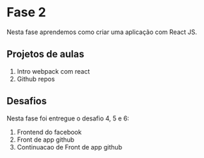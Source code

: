 # Fase 2
Nesta fase aprendemos como criar uma aplicação com React JS.

## Projetos de aulas
1. Intro webpack com react
1. Github repos

## Desafios
Nesta fase foi entregue o desafio 4, 5 e 6:
1. Frontend do facebook
1. Front de app github
1. Continuacao de Front de app github